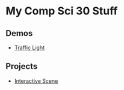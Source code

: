 # My Comp Sci 30 Stuff

## Demos
- [Traffic Light](TrafficLight)

## Projects
- [Interactive Scene](InteractiveScene)
